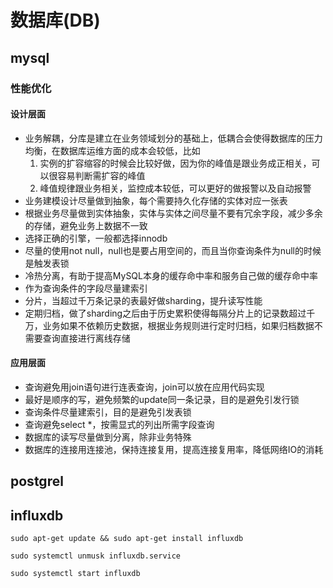 # 数据库(DB)

## mysql

### 性能优化

#### 设计层面
* 业务解耦，分库是建立在业务领域划分的基础上，低耦合会使得数据库的压力均衡，在数据库运维方面的成本会较低，比如 
    1. 实例的扩容缩容的时候会比较好做，因为你的峰值是跟业务成正相关，可以很容易判断需扩容的峰值
    2. 峰值规律跟业务相关，监控成本较低，可以更好的做报警以及自动报警
* 业务建模设计尽量做到抽象，每个需要持久化存储的实体对应一张表
* 根据业务尽量做到实体抽象，实体与实体之间尽量不要有冗余字段，减少多余的存储，避免业务上数据不一致
* 选择正确的引擎，一般都选择innodb
* 尽量的使用not null，null也是要占用空间的，而且当你查询条件为null的时候是触发表锁
* 冷热分离，有助于提高MySQL本身的缓存命中率和服务自己做的缓存命中率
* 作为查询条件的字段尽量建索引
* 分片，当超过千万条记录的表最好做sharding，提升读写性能
* 定期归档，做了sharding之后由于历史累积使得每隔分片上的记录数超过千万，业务如果不依赖历史数据，根据业务规则进行定时归档，如果归档数据不需要查询直接进行离线存储

#### 应用层面
* 查询避免用join语句进行连表查询，join可以放在应用代码实现
* 最好是顺序的写，避免频繁的update同一条记录，目的是避免引发行锁
* 查询条件尽量建索引，目的是避免引发表锁
* 查询避免select *，按需显式的列出所需字段查询
* 数据库的读写尽量做到分离，除非业务特殊
* 数据库的连接用连接池，保持连接复用，提高连接复用率，降低网络IO的消耗

## postgrel

## influxdb

`sudo apt-get update && sudo apt-get install influxdb`

`sudo systemctl unmusk influxdb.service`

`sudo systemctl start influxdb`
